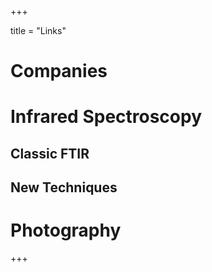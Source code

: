 +++


title = "Links"

# Companies

# Infrared Spectroscopy

## Classic FTIR

## New Techniques


# Photography



+++

